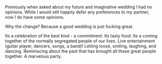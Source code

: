 Previously when asked about my future and imaginative wedding I had no opinions. While I would still happily defer any preferences to my partner, now I do have some opinions.

Why the change? Because a good wedding is just fucking great.

Its a celebration of the best kind - a commitment. Its tasty food. Its a coming together of the normally segregated people of our lives. Live entertainment (guitar player, dancers, songs, a band)! Letting loose, smiling, laughing, and dancing. Reminiscing about the past that has brought all these great people together. A marvelous party.
